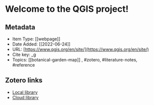 # Welcome to the QGIS project!

## Metadata

* Item Type: [[webpage]]
* Date Added: [[2022-06-24]]
* URL: [https://www.qgis.org/en/site/](https://www.qgis.org/en/site/)
* Cite key: _g
* Topics: [[botanical-garden-map]]
, #zotero, #literature-notes, #reference


##  Zotero links
* [Local library](zotero://select/items/3_NDDP32QF)
* [Cloud library](http://zotero.org/groups/4613367/items/NDDP32QF)

